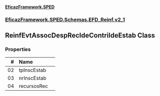 #### [EficazFramework.SPED](EficazFrameworkSPED.md 'EficazFramework SPED')
### [EficazFramework.SPED.Schemas.EFD_Reinf.v2_1](EficazFramework.SPED.Schemas.EFD_Reinf.v2_1.md 'EficazFramework.SPED.Schemas.EFD_Reinf.v2_1')

## ReinfEvtAssocDespRecIdeContriIdeEstab Class
### Properties

| # | Name | |
| ---: | :--- | :--- |
| 02 | tpInscEstab |  |
| 03 | nrInscEstab |  |
| 04 | recursosRec |  |
